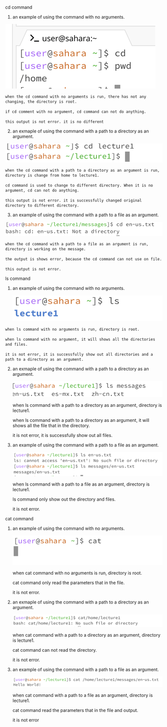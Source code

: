 cd command
1. an example of using the command with no arguments.

  ![Image](16.png)

    when the cd command with no arguments is run, there has not any changing, the directory is root.
  
    if cd comment with no argument, cd command can not do anything.
  
    this output is not error. it is no different
  
2. an exmaple of using the command with a path to a directory as an argument.

  ![Image](5.png)

    when the cd command with a path to a directory as an argument is run, directory is change from home to lecture1.
  
    cd command is used to change to different directory. When it is no argument, cd can not do anything.
  
    this output is not error. it is successfully changed original directory to different directory.
  

3. an example of using the command with a path to a file as an argument.

  ![Image](6.png)

    when the cd command with a path to a file as an argument is run, directory is working on the message.
    
    the output is shows error, because the cd command can not use on file.
    
    this output is not error.

ls command

  1. an example of using the command with no arguments.

       ![Image](12.png)

    when ls command with no arguments is run, directory is root.

    when ls command with no argument, it will shows all the directories and files.
  
    it is not error, it is successfully show out all directories and a path to a directory as an argument.

     
  2. an exmaple of using the command with a path to a directory as an argument.

       ![Image](10.png)

     when ls command with a path to a directory as an argument, directory is lecture1.

     when ls command with a path to a directory as an argument, it will shows all the file that in the directory.

     it is not error, it is successfully show out all files.

     
  3. an example of using the command with a path to a file as an argument.

       ![Image](11.png)

     when ls command with a path to a file as an argument, directory is lecture1.

     ls command only show out the directory and files.

     it is not error.

cat command

  1. an example of using the command with no arguments.

     ![Image](13.png)

     when cat command with no arguments is run, directory is root.

     cat command only read the parameters that in the file.

     it is not error.


  3. an exmaple of using the command with a path to a directory as an argument.

     ![Image](14.png)

     when cat command with a path to a directory as an argument, directory is lecture1.

     cat command can not read the directory.

     it is not error.

     
  5. an example of using the command with a path to a file as an argument.

     ![Image](15.png)

     when cat command with a path to a file as an argument, directory is lecture1.

     cat command read the parameters that in the file and output.

     it is not error



